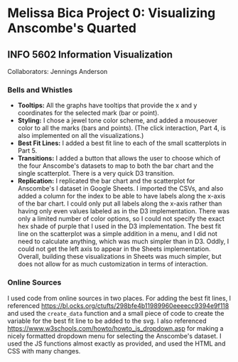 # Melissa Bica Project 0: Visualizing Anscombe's Quarted
## INFO 5602 Information Visualization
Collaborators: Jennings Anderson

### Bells and Whistles
* **Tooltips:** All the graphs have tooltips that provide the x and y coordinates for the selected mark (bar or point).
* **Styling:** I chose a jewel tone color scheme, and added a mouseover color to all the marks (bars and points). (The click interaction, Part 4, is also implemented on all the visualizations.)
* **Best Fit Lines:** I added a best fit line to each of the small scatterplots in Part 5.
* **Transitions:** I added a button that allows the user to choose which of the four Anscombe's datasets to map to both the bar chart and the single scatterplot. There is a very quick D3 transition.
* **Replication:** I replicated the bar chart and the scatterplot for Anscombe's I dataset in Google Sheets. I imported the CSVs, and also added a column for the index to be able to have labels along the x-axis of the bar chart. I could only put all labels along the x-axis rather than having only even values labeled as in the D3 implementation. There was only a limited number of color options, so I could not specify the exact hex shade of purple that I used in the D3 implementation. The best fit line on the scatterplot was a simple addition in a menu, and I did not need to calculate anything, which was much simpler than in D3. Oddly, I could not get the left axis to appear in the Sheets implementation. Overall, building these visualizations in Sheets was much simpler, but does not allow for as much customization in terms of interaction.

### Online Sources
I used code from online sources in two places. For adding the best fit lines, I referenced https://bl.ocks.org/ctufts/298bfe4b11989960eeeecc9394e9f118 and used the ```create_data``` function and a small piece of code to create the variable for the best fit line to be added to the svg. I also referenced https://www.w3schools.com/howto/howto_js_dropdown.asp for making a nicely formatted dropdown menu for selecting the Anscombe's dataset. I used the JS functions almost exactly as provided, and used the HTML and CSS with many changes.
